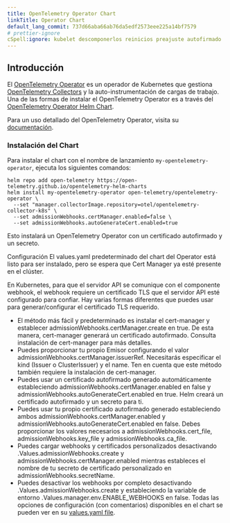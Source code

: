 ```yaml
---
title: OpenTelemetry Operator Chart
linkTitle: Operator Chart
default_lang_commit: 737d66aba66ab76da5edf2573eee225a14bf7579
# prettier-ignore
cSpell:ignore: kubelet descomponerlos reinicios preajuste autofirmado
---
```


## Introducción

El [OpenTelemetry Operator](/docs/kubernetes/operator) es un operador de
Kubernetes que gestiona [OpenTelemetry Collectors](/docs/collector) y la
auto-instrumentación de cargas de trabajo. Una de las formas de instalar el
OpenTelemetry Operator es a través del
[OpenTelemetry Operator Helm Chart](https://github.com/open-telemetry/opentelemetry-helm-charts/tree/main/charts/opentelemetry-operator).

Para un uso detallado del OpenTelemetry Operator, visita su
[documentación](/docs/kubernetes/operator).

### Instalación del Chart

Para instalar el chart con el nombre de lanzamiento `my-opentelemetry-operator`,
ejecuta los siguientes comandos:

```console
helm repo add open-telemetry https://open-telemetry.github.io/opentelemetry-helm-charts
helm install my-opentelemetry-operator open-telemetry/opentelemetry-operator \
  --set "manager.collectorImage.repository=otel/opentelemetry-collector-k8s" \
  --set admissionWebhooks.certManager.enabled=false \
  --set admissionWebhooks.autoGenerateCert.enabled=true
```

Esto instalará un OpenTelemetry Operator con un certificado autofirmado y un
secreto.

Configuración El values.yaml predeterminado del chart del Operator está listo
para ser instalado, pero se espera que Cert Manager ya esté presente en el
clúster.

En Kubernetes, para que el servidor API se comunique con el componente webhook,
el webhook requiere un certificado TLS que el servidor API esté configurado para
confiar. Hay varias formas diferentes que puedes usar para generar/configurar el
certificado TLS requerido.

- El método más fácil y predeterminado es instalar el cert-manager y establecer
  admissionWebhooks.certManager.create en true. De esta manera, cert-manager
  generará un certificado autofirmado. Consulta instalación de cert-manager para
  más detalles.
- Puedes proporcionar tu propio Emisor configurando el valor
  admissionWebhooks.certManager.issuerRef. Necesitarás especificar el kind
  (Issuer o ClusterIssuer) y el name. Ten en cuenta que este método también
  requiere la instalación de cert-manager.
- Puedes usar un certificado autofirmado generado automáticamente estableciendo
  admissionWebhooks.certManager.enabled en false y
  admissionWebhooks.autoGenerateCert.enabled en true. Helm creará un certificado
  autofirmado y un secreto para ti.
- Puedes usar tu propio certificado autofirmado generado estableciendo ambos
  admissionWebhooks.certManager.enabled y
  admissionWebhooks.autoGenerateCert.enabled en false. Debes proporcionar los
  valores necesarios a admissionWebhooks.cert_file, admissionWebhooks.key_file y
  admissionWebhooks.ca_file.
- Puedes cargar webhooks y certificados personalizados desactivando
  .Values.admissionWebhooks.create y admissionWebhooks.certManager.enabled
  mientras estableces el nombre de tu secreto de certificado personalizado en
  admissionWebhooks.secretName.
- Puedes desactivar los webhooks por completo desactivando
  .Values.admissionWebhooks.create y estableciendo la variable de entorno
  .Values.manager.env.ENABLE_WEBHOOKS en false. Todas las opciones de
  configuración (con comentarios) disponibles en el chart se pueden ver en su
  [values.yaml file](https://github.com/open-telemetry/opentelemetry-helm-charts/blob/main/charts/opentelemetry-operator/values.yaml).
